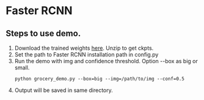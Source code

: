 # Faster RCNN

## Steps to use demo.

1. Download the trained weights <a href="https://drive.google.com/open?id=15QvppUCSvmxEr3LDK6LxnYeYP7TC2Mkl">here</a>. Unzip to get ckpts.
2. Set the path to Faster RCNN installation path in config.py
3. Run the demo with img and confidence threshold. Option --box as big or small. 
	```
	python grocery_demo.py --box=big --img=/path/to/img --conf=0.5
	``` 
4. Output will be saved in same directory.


